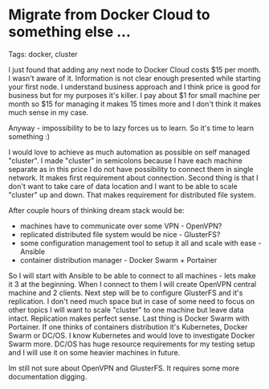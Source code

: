 # Migrate from Docker Cloud to something else ... #

Tags: docker, cluster

I just found that adding any next node to Docker Cloud costs $15 per month. I wasn't aware of it. Information is not clear enough presented while starting your first node. I understand business approach and I think price is good for business but for my purposes it's killer. I pay about $1 for small machine per month so $15 for managing it makes 15 times more and I don't think it makes much sense in my case. 

Anyway - impossibility to be to lazy forces us to learn. So it's time to learn something :) 

I would love to achieve as much automation as possible on self managed "cluster". I made "cluster" in semicolons because I have each machine separate as in this price I do not have possibility to connect them in single network. It makes first requirement about connection. Second thing is that I don't want to take care of data location and I want to be able to scale "cluster" up and down. That makes requirement for distributed file system. 

After couple hours of thinking dream stack would be: 

* machines have to communicate over some VPN - OpenVPN? 
* replicated distributed file system would be nice - GlusterFS? 
* some configuration management tool to setup it all and scale with ease - Ansible
* container distribution manager - Docker Swarm + Portainer

So I will start with Ansible to be able to connect to all machines - lets make it 3 at the beginning. When I connect to them I will create OpenVPN central machine and 2 clients. Next step will be to configure GlusterFS and it's replication. I don't need much space but in case of some need to focus on other topics I will want to scale "cluster" to one machine but leave data intact. Replication makes perfect sense. Last thing is Docker Swarm with Portainer. If one thinks of containers distribution it's Kubernetes, Docker Swarm or DC/OS. I know Kubernetes and would love to investigate Docker Swarm more. DC/OS has huge resource requirements for my testing setup and I will use it on some heavier machines in future.  

Im still not sure about OpenVPN and GlusterFS. It requires some more documentation digging.  
